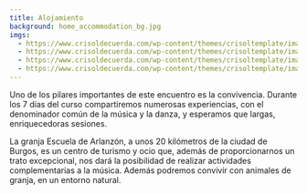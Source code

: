 ```yaml
---
title: Alojamiento
background: home_accommodation_bg.jpg
imgs:
  - https://www.crisoldecuerda.com/wp-content/themes/crisoltemplate/images/granja3.jpg
  - https://www.crisoldecuerda.com/wp-content/themes/crisoltemplate/images/granja1.jpg
  - https://www.crisoldecuerda.com/wp-content/themes/crisoltemplate/images/granja2.jpg
  - https://www.crisoldecuerda.com/wp-content/themes/crisoltemplate/images/granja4.jpg
---
```


Uno de los pilares importantes de este encuentro es la convivencia. Durante los 7 días del curso compartiremos numerosas experiencias, con el denominador común de la música y la danza, y esperamos que largas, enriquecedoras sesiones.

La granja Escuela de Arlanzón, a unos 20 kilómetros de la ciudad de Burgos, es un centro de turismo y ocio que, además de proporcionarnos un trato excepcional, nos dará la posibilidad de realizar actividades complementarias a la música. Además podremos convivir con animales de granja, en un entorno natural.

